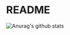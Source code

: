 # README

![Anurag's github stats](https://github-readme-stats.vercel.app/api?username=Coconut8201&theme=tokyonight)
